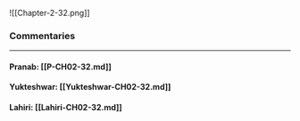 ![[Chapter-2-32.png]]

### Commentaries

---

#### Pranab: [[P-CH02-32.md]]

#### Yukteshwar: [[Yukteshwar-CH02-32.md]]

#### Lahiri: [[Lahiri-CH02-32.md]]
